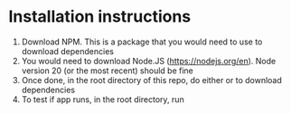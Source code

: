 # Installation instructions 
1. Download NPM. This is a package that you would need to use to download dependencies
2. You would need to download Node.JS (https://nodejs.org/en). Node version 20 (or the most recent) should be fine
3. Once done, in the root directory of this repo, do either <npm install> or <yarn install> to download dependencies
4. To test if app runs, in the root directory, run <npm run dev> 
